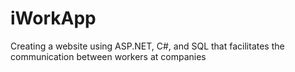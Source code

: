 # iWorkApp
Creating a website using ASP.NET, C#, and SQL that facilitates the communication between workers at companies
